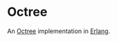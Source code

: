 # Octree

An [Octree](https://wikipedia.org/wiki/Octree) implementation in [Erlang](https://www.erlang.org).
